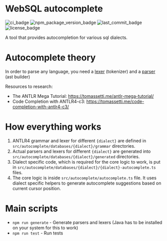 # WebSQL autocomplete

![ci_badge](https://img.shields.io/github/actions/workflow/status/gravity-ui/websql-autocomplete/ci.yml)
![npm_package_version_badge](https://img.shields.io/npm/v/@gravity-ui/websql-autocomplete)
![last_commit_badge](https://img.shields.io/github/last-commit/gravity-ui/websql-autocomplete)
![license_badge](https://img.shields.io/github/license/gravity-ui/websql-autocomplete)

A tool that provides autocompletion for various sql dialects.

# Autocomplete theory

In order to parse any language, you need a [lexer](https://en.wikipedia.org/wiki/Lexical_analysis) (tokenizer) and a [parser](https://en.wikipedia.org/wiki/Parsing#Parser) (ast builder)

Resources to research:

- The ANTLR Mega Tutorial: https://tomassetti.me/antlr-mega-tutorial/
- Code Completion with ANTLR4-c3: https://tomassetti.me/code-completion-with-antlr4-c3/

# How everything works

1. ANTLR4 grammar and lexer for different `{dialect}` are defined in `src/autocomplete/databases/{dialect}/grammar` directories.
2. Actual parsers and lexers for different `{dialect}` are generated into `src/autocomplete/databases/{dialect}/generated` directories.
3. Dialect specific code, which is required for the core logic to work, is put in `src/autocomplete/databases/{dialect}/{dialect}-autocomplete.ts` files.
4. The core logic is inside `src/autocomplete/autocomplete.ts` file. It uses dialect specific helpers to generate autocomplete suggestions based on current cursor position.

# Main scripts

- `npm run generate` - Generate parsers and lexers (Java has to be installed on your system for this to work)
- `npm run test` - Run tests
